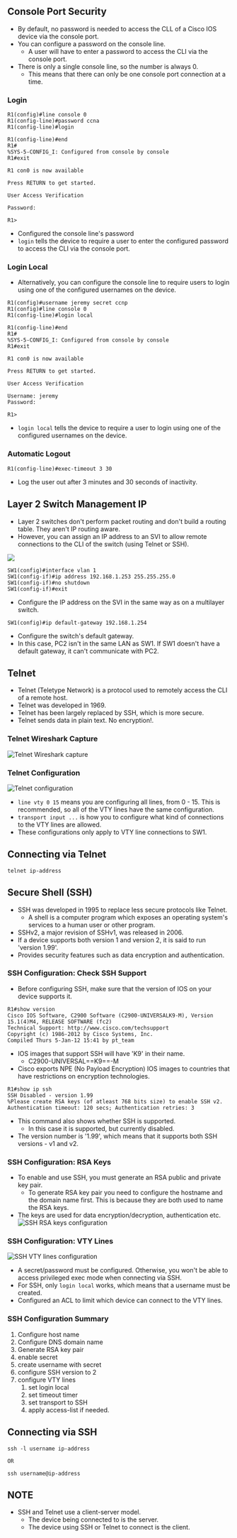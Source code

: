## Console Port Security
* By default, no password is needed to access the CLL of a Cisco IOS device via the console port.
* You can configure a password on the console line.
	* A user will have to enter a password to access the CLI via the console port.
* There is only a single console line, so the number is always 0.
	* This means that there can only be one console port connection at a time.
### Login
```
R1(config)#line console 0
R1(config-line)#password ccna
R1(config-line)#login

R1(config-line)#end
R1#
%SYS-5-CONFIG_I: Configured from console by console
R1#exit  

R1 con0 is now available
  
Press RETURN to get started.

User Access Verification

Password:

R1>
```
* Configured the console line's password
* `login` tells the device to require a user to enter the configured password to access the CLI via the console port.
### Login Local
* Alternatively, you can configure the console line to require users to login using one of the configured usernames on the device.
```
R1(config)#username jeremy secret ccnp
R1(config)#line console 0
R1(config-line)#login local

R1(config-line)#end
R1#
%SYS-5-CONFIG_I: Configured from console by console
R1#exit

R1 con0 is now available

Press RETURN to get started.

User Access Verification

Username: jeremy
Password:

R1>
```
* `login local` tells the device to require a user to login using one of the configured usernames on the device.
### Automatic Logout
```
R1(config-line)#exec-timeout 3 30
```
* Log the user out after 3 minutes and 30 seconds of inactivity.
## Layer 2 Switch Management IP
* Layer 2 switches don't perform packet routing and don't build a routing table. They aren't IP routing aware.
* However, you can assign an IP address to an SVI to allow remote connections to the CLI of the switch (using Telnet or SSH).

![](./img3/layer-2-switch-management-topology.png)
```
SW1(config)#interface vlan 1
SW1(config-if)#ip address 192.168.1.253 255.255.255.0
SW1(config-if)#no shutdown
SW1(config-if)#exit
```
* Configure the IP address on the SVI in the same way as on a multilayer switch.

```
SW1(config)#ip default-gateway 192.168.1.254
```
* Configure the switch's default gateway. 
* In this case, PC2 isn't in the same LAN as SW1. If SW1 doesn't have a default gateway, it can't communicate with PC2.
## Telnet
* Telnet (Teletype Network) is a protocol used to remotely access the CLI of a remote host.
* Telnet was developed in 1969.
* Telnet has been largely replaced by SSH, which is more secure.
* Telnet sends data in plain text. No encryption!.
### Telnet Wireshark Capture
![Telnet Wireshark capture](./img3/telnet-wireshark-capture.png)
### Telnet Configuration
![Telnet configuration](./img3/telnet-configuration.png)
* `line vty 0 15` means you are configuring all lines, from 0 - 15. This is recommended, so all of the VTY lines have the same configuration.
* `transport input ...` is how you to configure what kind of connections to the VTY lines are allowed.
* These configurations only apply to VTY line connections to SW1.
## Connecting via Telnet
```
telnet ip-address
```
## Secure Shell (SSH)
* SSH was developed in 1995 to replace less secure protocols like Telnet.
	* A shell is a computer program which exposes an operating system's services to a human user or other program.
* SSHv2, a major revision of SSHv1, was released in 2006.
* If a device supports both version 1 and version 2, it is said to run 'version 1.99'.
* Provides security features such as data encryption and authentication.
### SSH Configuration: Check SSH Support
* Before configuring SSH, make sure that the version of IOS on your device supports it.

```
R1#show version
Cisco IOS Software, C2900 Software (C2900-UNIVERSALK9-M), Version 15.1(4)M4, RELEASE SOFTWARE (fc2)
Technical Support: http://www.cisco.com/techsupport
Copyright (c) 1986-2012 by Cisco Systems, Inc.
Compiled Thurs 5-Jan-12 15:41 by pt_team
```
* IOS images that support SSH will have 'K9' in their name.
	* C2900-UNIVERSAL==K9==-M
* Cisco exports NPE (No Payload Encryption) IOS images to countries that have restrictions on encryption technologies.

```
R1#show ip ssh
SSH Disabled - version 1.99
%Please create RSA keys (of atleast 768 bits size) to enable SSH v2.
Authentication timeout: 120 secs; Authentication retries: 3
```
* This command also shows whether SSH is supported.
	* In this case it is supported, but currently disabled.
* The version number is '1.99', which means that it supports both SSH versions - v1 and v2.
### SSH Configuration: RSA Keys
* To enable and use SSH, you must generate an RSA public and private key pair.
	* To generate RSA key pair you need to configure the hostname and the domain name first. This is because they are both used to name the RSA keys.
* The keys are used for data encryption/decryption, authentication etc.
![SSH RSA keys configuration](./img3/SSH-RSA-keys-config.png)
### SSH Configuration: VTY Lines
![SSH VTY lines configuration](./img3/SSH-config-VTY-lines.png)
* A secret/password must be configured. Otherwise, you won't be able to access privileged exec mode when connecting via SSH.
* For SSH, only `login local` works, which means that a username must be created.
* Configured an ACL to limit which device can connect to the VTY lines.
### SSH Configuration Summary
1. Configure host name
2. Configure DNS domain name
3. Generate RSA key pair
4. enable secret
5. create username with secret
6. configure SSH version to 2
7. configure VTY lines
	1. set login local
	2. set timeout timer
	3. set transport to SSH
	4. apply access-list if needed.
## Connecting via SSH
```
ssh -l username ip-address

OR

ssh username@ip-address
```
## NOTE
* SSH and Telnet use a client-server model.
	* The device being connected to is the server.
	* The device using SSH or Telnet to connect is the client.